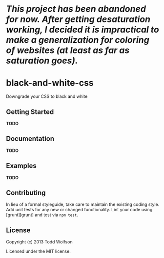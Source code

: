 # ***This project has been abandoned for now. After getting desaturation working, I decided it is impractical to make a generalization for coloring of websites (at least as far as saturation goes).***

# black-and-white-css

Downgrade your CSS to black and white

## Getting Started
__TODO__

## Documentation
__TODO__

## Examples
__TODO__

## Contributing
In lieu of a formal styleguide, take care to maintain the existing coding style. Add unit tests for any new or changed functionality. Lint your code using [grunt][grunt] and test via `npm test`.

## License
Copyright (c) 2013 Todd Wolfson

Licensed under the MIT license.